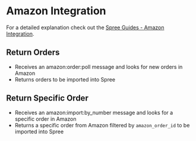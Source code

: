 # Amazon Integration

For a detailed explanation check out the [Spree Guides - Amazon Integration](http://guides.spreecommerce.com/integration/amazon_integration.html).

## Return Orders

* Receives an amazon:order:poll message and looks for new orders in Amazon
* Returns orders to be imported into Spree

## Return Specific Order

* Receives an amazon:import:by_number message and looks for a specific order in Amazon
* Returns a specific order from Amazon filtered by `amazon_order_id` to be imported into Spree
